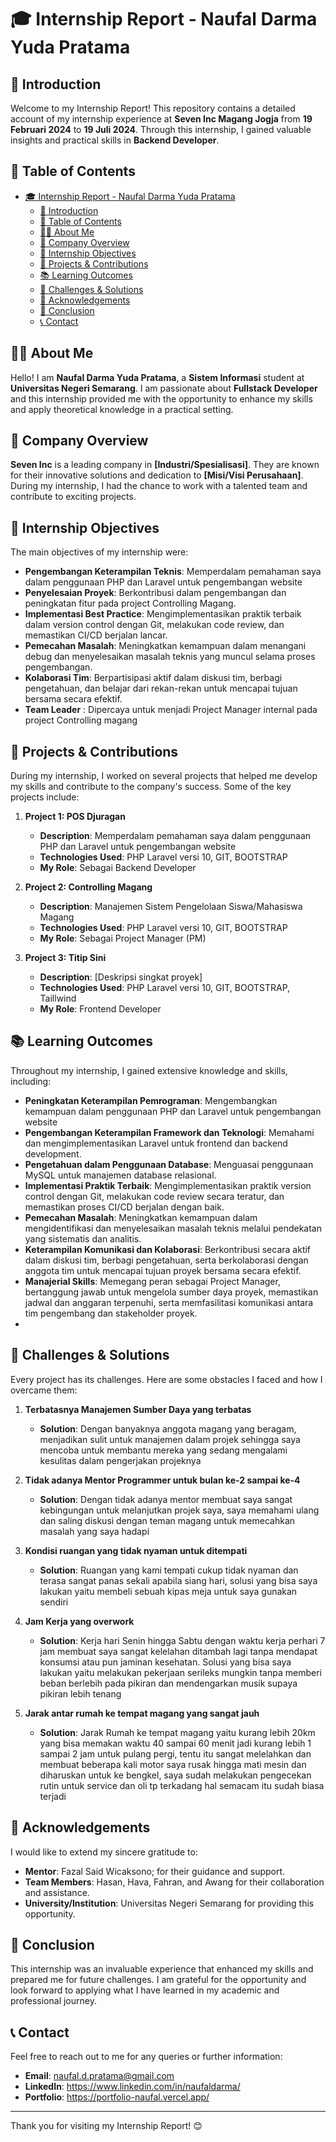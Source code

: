 # 🎓 Internship Report - Naufal Darma Yuda Pratama

## 🌟 Introduction

Welcome to my Internship Report! This repository contains a detailed account of my internship experience at **Seven Inc Magang Jogja** from **19 Februari 2024** to **19 Juli 2024**. Through this internship, I gained valuable insights and practical skills in **Backend Developer**.

## 📂 Table of Contents

- [🎓 Internship Report - Naufal Darma Yuda Pratama](#-internship-report---naufal-darma-yuda-pratama)
  - [🌟 Introduction](#-introduction)
  - [📂 Table of Contents](#-table-of-contents)
  - [🙋‍♂️ About Me](#️-about-me)
  - [🏢 Company Overview](#-company-overview)
  - [🎯 Internship Objectives](#-internship-objectives)
  - [🚀 Projects \& Contributions](#-projects--contributions)
  - [📚 Learning Outcomes](#-learning-outcomes)
  - [🔧 Challenges \& Solutions](#-challenges--solutions)
  - [🙏 Acknowledgements](#-acknowledgements)
  - [🏁 Conclusion](#-conclusion)
  - [📞 Contact](#-contact)

## 🙋‍♂️ About Me

Hello! I am **Naufal Darma Yuda Pratama**, a **Sistem Informasi** student at **Universitas Negeri Semarang**. I am passionate about **Fullstack Developer** and this internship provided me with the opportunity to enhance my skills and apply theoretical knowledge in a practical setting.

## 🏢 Company Overview

**Seven Inc** is a leading company in **[Industri/Spesialisasi]**. They are known for their innovative solutions and dedication to **[Misi/Visi Perusahaan]**. During my internship, I had the chance to work with a talented team and contribute to exciting projects.

## 🎯 Internship Objectives

The main objectives of my internship were:

- **Pengembangan Keterampilan Teknis**: Memperdalam pemahaman saya dalam penggunaan PHP dan Laravel untuk pengembangan website
- **Penyelesaian Proyek**: Berkontribusi dalam pengembangan dan peningkatan fitur pada project Controlling Magang.
- **Implementasi Best Practice**: Mengimplementasikan praktik terbaik dalam version control dengan Git, melakukan code review, dan memastikan CI/CD berjalan lancar.
- **Pemecahan Masalah**: Meningkatkan kemampuan dalam menangani debug dan menyelesaikan masalah teknis yang muncul selama proses pengembangan.
- **Kolaborasi Tim**: Berpartisipasi aktif dalam diskusi tim, berbagi pengetahuan, dan belajar dari rekan-rekan untuk mencapai tujuan bersama secara efektif.
- **Team Leader** : Dipercaya untuk menjadi Project Manager internal pada project Controlling magang

## 🚀 Projects & Contributions

During my internship, I worked on several projects that helped me develop my skills and contribute to the company's success. Some of the key projects include:

1. **Project 1: POS Djuragan**
   - **Description**: Memperdalam pemahaman saya dalam penggunaan PHP dan Laravel untuk pengembangan website
   - **Technologies Used**: PHP Laravel versi 10, GIT, BOOTSTRAP
   - **My Role**: Sebagai Backend Developer

2. **Project 2: Controlling Magang**
   - **Description**: Manajemen Sistem Pengelolaan Siswa/Mahasiswa Magang
   - **Technologies Used**: PHP Laravel versi 10, GIT, BOOTSTRAP
   - **My Role**: Sebagai Project Manager (PM)

3. **Project 3: Titip Sini**
   - **Description**: [Deskripsi singkat proyek]
   - **Technologies Used**: PHP Laravel versi 10, GIT, BOOTSTRAP, Taillwind
   - **My Role**: Frontend Developer

## 📚 Learning Outcomes

Throughout my internship, I gained extensive knowledge and skills, including:

- **Peningkatan Keterampilan Pemrograman**: Mengembangkan kemampuan dalam penggunaan PHP dan Laravel untuk pengembangan website
- **Pengembangan Keterampilan Framework dan Teknologi**: Memahami dan mengimplementasikan Laravel untuk frontend dan backend development.
- **Pengetahuan dalam Penggunaan Database**: Menguasai penggunaan MySQL untuk manajemen database relasional.
- **Implementasi Praktik Terbaik**: Mengimplementasikan praktik version control dengan Git, melakukan code review secara teratur, dan memastikan proses CI/CD berjalan dengan baik.
- **Pemecahan Masalah**: Meningkatkan kemampuan dalam mengidentifikasi dan menyelesaikan masalah teknis melalui pendekatan yang sistematis dan analitis.
- **Keterampilan Komunikasi dan Kolaborasi**: Berkontribusi secara aktif dalam diskusi tim, berbagi pengetahuan, serta berkolaborasi dengan anggota tim untuk mencapai tujuan proyek bersama secara efektif.
- **Manajerial Skills**: Memegang peran sebagai Project Manager, bertanggung jawab untuk mengelola sumber daya proyek, memastikan jadwal dan anggaran terpenuhi, serta memfasilitasi komunikasi antara tim pengembang dan stakeholder proyek.
-

## 🔧 Challenges & Solutions

Every project has its challenges. Here are some obstacles I faced and how I overcame them:

1. **Terbatasnya Manajemen Sumber Daya yang terbatas**
   - **Solution**: Dengan banyaknya anggota magang yang beragam, menjadikan sulit untuk manajemen dalam projek sehingga saya mencoba untuk membantu mereka yang sedang mengalami kesulitas dalam pengerjakan projeknya

2. **Tidak adanya Mentor Programmer untuk bulan ke-2 sampai ke-4**
   - **Solution**: Dengan tidak adanya mentor membuat saya sangat kebingungan untuk melanjutkan projek saya, saya memahami ulang dan saling diskusi dengan teman magang untuk memecahkan masalah yang saya hadapi

3. **Kondisi ruangan yang tidak nyaman untuk ditempati**
   - **Solution**: Ruangan yang kami tempati cukup tidak nyaman dan terasa sangat panas sekali apabila siang hari, solusi yang bisa saya lakukan yaitu membeli sebuah kipas meja untuk saya gunakan sendiri

4. **Jam Kerja yang overwork**
   - **Solution**: Kerja hari Senin hingga Sabtu dengan waktu kerja perhari 7 jam membuat saya sangat kelelahan ditambah lagi tanpa mendapat konsumsi atau pun jaminan kesehatan. Solusi yang bisa saya lakukan yaitu melakukan pekerjaan serileks mungkin tanpa memberi beban berlebih pada pikiran dan mendengarkan musik supaya pikiran lebih tenang

5. **Jarak antar rumah ke tempat magang yang sangat jauh**
   - **Solution**: Jarak Rumah ke tempat magang yaitu kurang lebih 20km yang bisa memakan waktu 40 sampai 60 menit jadi kurang lebih 1 sampai 2 jam untuk pulang pergi, tentu itu sangat melelahkan dan membuat beberapa kali motor saya rusak hingga mati mesin dan diharuskan untuk ke bengkel, saya sudah melakukan pengecekan rutin untuk service dan oli tp terkadang hal semacam itu sudah biasa terjadi

## 🙏 Acknowledgements

I would like to extend my sincere gratitude to:

- **Mentor**: Fazal Said Wicaksono; for their guidance and support.
- **Team Members**: Hasan, Hava, Fahran, and Awang for their collaboration and assistance.
- **University/Institution**: Universitas Negeri Semarang for providing this opportunity.

## 🏁 Conclusion

This internship was an invaluable experience that enhanced my skills and prepared me for future challenges. I am grateful for the opportunity and look forward to applying what I have learned in my academic and professional journey.

## 📞 Contact

Feel free to reach out to me for any queries or further information:

- **Email**: <naufal.d.pratama@gmail.com>
- **LinkedIn**: <https://www.linkedin.com/in/naufaldarma/>
- **Portfolio**: <https://portfolio-naufal.vercel.app/>

---

Thank you for visiting my Internship Report! 😊
